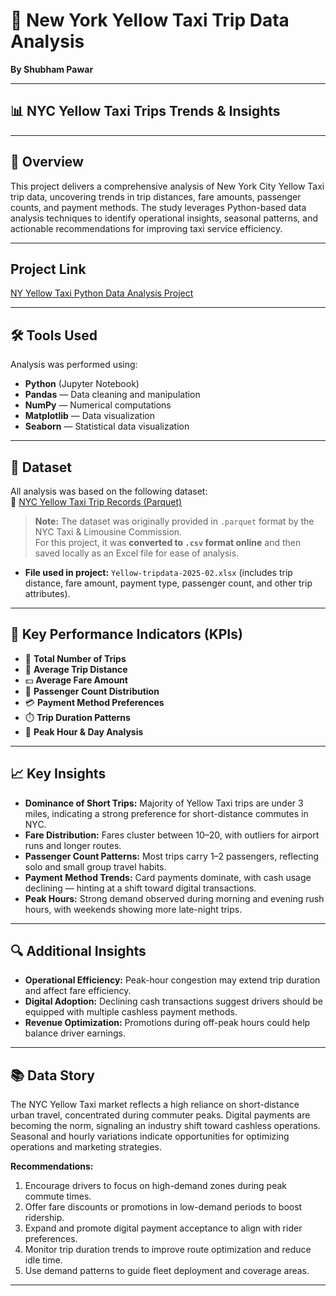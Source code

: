 # 🚕 New York Yellow Taxi Trip Data Analysis

**By Shubham Pawar**

---

## 📊 NYC Yellow Taxi Trips Trends & Insights

---

## 📌 Overview

This project delivers a comprehensive analysis of New York City Yellow Taxi trip data, uncovering trends in trip distances, fare amounts, passenger counts, and payment methods. The study leverages Python-based data analysis techniques to identify operational insights, seasonal patterns, and actionable recommendations for improving taxi service efficiency.

---

## Project Link

[NY Yellow Taxi Python Data Analysis Project](https://github.com/mjshubham21/NY_yellow_taxi_python_DA_project/blob/main/yellow_taxi_project.ipynb)

---

## 🛠️ Tools Used

Analysis was performed using:

- **Python** (Jupyter Notebook)
- **Pandas** — Data cleaning and manipulation
- **NumPy** — Numerical computations
- **Matplotlib** — Data visualization
- **Seaborn** — Statistical data visualization

---

## 📁 Dataset

All analysis was based on the following dataset:  
🔗 [NYC Yellow Taxi Trip Records (Parquet)](https://d37ci6vzurychx.cloudfront.net/trip-data/yellow_tripdata_2025-02.parquet)  

> **Note:** The dataset was originally provided in `.parquet` format by the NYC Taxi & Limousine Commission.  
> For this project, it was **converted to `.csv` format online** and then saved locally as an Excel file for ease of analysis.

- **File used in project:** `Yellow-tripdata-2025-02.xlsx` (includes trip distance, fare amount, payment type, passenger count, and other trip attributes).

---

## 🎯 Key Performance Indicators (KPIs)

- 🚖 **Total Number of Trips**
- 📏 **Average Trip Distance**
- 💵 **Average Fare Amount**
- 🧍 **Passenger Count Distribution**
- 💳 **Payment Method Preferences**
- ⏱️ **Trip Duration Patterns**
- 📅 **Peak Hour & Day Analysis**

---

## 📈 Key Insights

- **Dominance of Short Trips:** Majority of Yellow Taxi trips are under 3 miles, indicating a strong preference for short-distance commutes in NYC.
- **Fare Distribution:** Fares cluster between $10–$20, with outliers for airport runs and longer routes.
- **Passenger Count Patterns:** Most trips carry 1–2 passengers, reflecting solo and small group travel habits.
- **Payment Method Trends:** Card payments dominate, with cash usage declining — hinting at a shift toward digital transactions.
- **Peak Hours:** Strong demand observed during morning and evening rush hours, with weekends showing more late-night trips.

---

## 🔍 Additional Insights

- **Operational Efficiency:** Peak-hour congestion may extend trip duration and affect fare efficiency.
- **Digital Adoption:** Declining cash transactions suggest drivers should be equipped with multiple cashless payment methods.
- **Revenue Optimization:** Promotions during off-peak hours could help balance driver earnings.

---

## 📚 Data Story

The NYC Yellow Taxi market reflects a high reliance on short-distance urban travel, concentrated during commuter peaks. Digital payments are becoming the norm, signaling an industry shift toward cashless operations. Seasonal and hourly variations indicate opportunities for optimizing operations and marketing strategies.

**Recommendations:**

1. Encourage drivers to focus on high-demand zones during peak commute times.
2. Offer fare discounts or promotions in low-demand periods to boost ridership.
3. Expand and promote digital payment acceptance to align with rider preferences.
4. Monitor trip duration trends to improve route optimization and reduce idle time.
5. Use demand patterns to guide fleet deployment and coverage areas.

---

